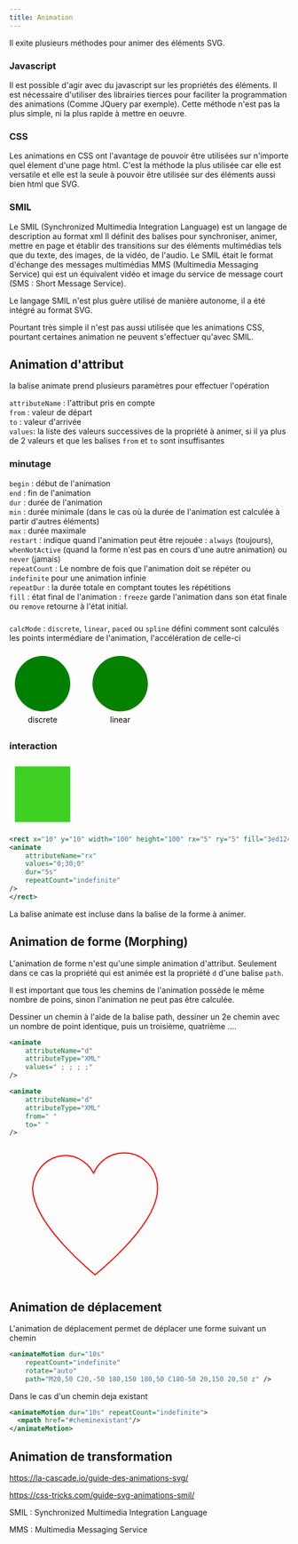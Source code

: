 ```yaml
---
title: Animation
---
```


Il exite plusieurs méthodes pour animer des éléments SVG.

### Javascript
Il est possible d'agir avec du javascript sur les propriétés des éléments. Il est nécessaire d'utiliser des librairies tierces pour faciliter la programmation des animations (Comme JQuery par exemple). Cette méthode n'est pas la plus simple, ni la plus rapide à mettre en oeuvre.

### CSS
Les animations en CSS ont l'avantage de pouvoir être utilisées sur n'importe quel élement d'une page html. C'est la méthode la plus utilisée car elle est versatile et elle est la seule à pouvoir être utilisée sur des éléments aussi bien html que SVG.

### SMIL

Le SMIL (Synchronized Multimedia Integration Language) est un langage de description au format xml Il définit des balises pour synchroniser, animer, mettre en page et établir des transitions sur des éléments multimédias tels que du texte, des images, de la vidéo, de l'audio. Le SMIL était le format d'échange des messages multimédias MMS (Multimedia Messaging Service) qui est un équivalent vidéo et image du service de message court (SMS : Short Message Service).

Le langage SMIL n'est plus guère utilisé de manière autonome, il a été intégré au format SVG.

Pourtant très simple il n'est pas aussi utilisée que les animations CSS, pourtant certaines animation ne peuvent s'effectuer qu'avec SMIL.


## Animation d'attribut

la balise animate prend plusieurs paramètres pour effectuer l'opération

`attributeName` : l'attribut pris en compte\
`from` : valeur de départ\
`to` : valeur d'arrivée\
`values`: la liste des valeurs successives de la propriété à animer, si il ya plus de 2 valeurs et que les balises `from` et `to` sont insuffisantes

### minutage
`begin` : début de l'animation\
`end` : fin de l'animation\
`dur` : durée de l'animation\
`min` : durée minimale (dans le cas où la durée de l'animation est calculée à partir d'autres éléments)\
`max` : durée maximale\
`restart` : indique quand l'animation peut être rejouée : `always` (toujours), `whenNotActive` (quand la forme n'est pas en cours d'une autre animation) ou `never` (jamais)\
`repeatCount` : Le nombre de fois que l'animation doit se répéter ou `indefinite` pour une animation infinie\
`repeatDur` : la durée totale en comptant toutes les répétitions\
`fill` : état final de l'animation : `freeze` garde l'animation dans son état finale ou `remove` retourne à l'état initial.

###
`calcMode` :  `discrete`, `linear`, `paced` ou `spline` défini comment sont calculés les points intermédiare de l'animation, l'accélération de celle-ci

<svg xmlns="http://www.w3.org/2000/svg" version="1.1" width="340px" height="140px">
<circle r="50" cx="60" cy="60" fill="red">
<animate
    attributeName="fill"
    values="green;orange;red;green"
    dur="10s"
    calcMode="discrete"
    repeatCount="indefinite"
/>
</circle>
<text x="60" y="130" text-anchor="middle">discrete</text>
<circle r="50" cx="200" cy="60" fill="red">
<animate
    attributeName="fill"
    values="green;orange;red;green"
    dur="10s"
    calcMode="linear"
    repeatCount="indefinite"
/>
</circle>
<text x="200" y="130" text-anchor="middle">linear</text>
</svg>

### interaction


<svg xmlns="http://www.w3.org/2000/svg" version="1.1" width="120px" height="120px">
<rect x="10" y="10" width="100" height="100" fill="#3ed124">
    <animate attributeName="rx" values="0;30;0" dur="5s" repeatCount="indefinite"
    onplaying="console.log('pmaying')"
    onprogress="console.log('p')"
    ontimeupdate="console.log('d')"
    onplay="console.log('c')"
     onbegin="console.log('begin')"
      onend="console.log('end')"
       onrepeat="console.log('repeat')"
    />
</rect>
</svg>

```svg
<rect x="10" y="10" width="100" height="100" rx="5" ry="5" fill="3ed124">
<animate
    attributeName="rx"
    values="0;30;0"
    dur="5s"
    repeatCount="indefinite"
/>
</rect>
```

La balise animate est incluse dans la balise de la forme à animer.


## Animation de forme (Morphing)

L'animation de forme n'est qu'une simple animation d'attribut. Seulement dans ce cas la propriété qui est animée est la propriété `d` d'une balise `path`.

Il est important que tous les chemins de l'animation possède le même nombre de poins, sinon l'animation ne peut pas être calculée.

Dessiner un chemin à l'aide de la balise path, dessiner un 2e chemin avec un nombre de point identique, puis un troisième, quatrième ....

```svg
<animate
    attributeName="d"
    attributeType="XML"
    values=" ; ; ; ;"
/>
```

```svg
<animate
    attributeName="d"
    attributeType="XML"
    from=" "
    to=" "
/>
```

<svg xmlns="http://www.w3.org/2000/svg" version="1.1" width="500px" height="250px" viewBox="0 0 500 250">
<path id="p1"
    d="M 100 100"
    stroke="red" fill="none"
    stroke-width="2" >
<animate xlink:href="#p1"
    attributeName="d"
    attributeType="XML"
    values="M 208.2973,14.715129 A 59.083692,63.810728 0 0 0 154.73861,51.247982 59.083692,63.810728 0 0 0 41.983458,78.647627 c 0,66.976923 112.755152,155.264663 112.755152,155.264663 0,0 112.75513,-88.28774 112.75513,-155.264663 A 59.196446,63.932505 0 0 0 208.2973,14.715129 Z;
    M 8.2973,14.715129 A 59.083692,63.810728 0 0 0 14.73861,51.247982 59.083692,63.810728 0 0 0 41.983458,78.647627 c 100,66.976923 112.755152,155.264663 112.755152,155.264663 0,0 112.75513,-88.28774 112.75513,-155.264663 A 59.196446,63.932505 0 0 0 208.2973,14.715129 Z;M 208.2973,14.715129 A 90.083692,63.810728 0 0 0 154.73861,51.247982 59.083692,63.810728 0 0 0 72.983458,78.647627 c 0,66.976923 112.755152,155.264663 112.755152,135.264663 0,0 112.75513,-88.28774 112.75513,-155.264663 A 0.196446,63.932505 0 0 0 208.2973,14.715129 Z"
    dur="10s"
    repeatCount="indefinite" />
        </path>
</svg>

## Animation de déplacement

L'animation de déplacement permet de déplacer une forme suivant un chemin

```svg
<animateMotion dur="10s"
    repeatCount="indefinite"
    rotate="auto"
    path="M20,50 C20,-50 180,150 180,50 C180-50 20,150 20,50 z" />
```

Dans le cas d'un chemin deja existant

```svg
<animateMotion dur="10s" repeatCount="indefinite">
  <mpath href="#cheminexistant"/>
</animateMotion>
```

## Animation de transformation





https://la-cascade.io/guide-des-animations-svg/

https://css-tricks.com/guide-svg-animations-smil/

SMIL
: Synchronized Multimedia Integration Language

MMS
: Multimedia Messaging Service
